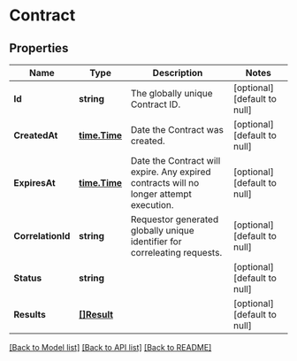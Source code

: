 # Contract

## Properties
Name | Type | Description | Notes
------------ | ------------- | ------------- | -------------
**Id** | **string** | The globally unique Contract ID. | [optional] [default to null]
**CreatedAt** | [**time.Time**](time.Time.md) | Date the Contract was created. | [optional] [default to null]
**ExpiresAt** | [**time.Time**](time.Time.md) | Date the Contract will expire. Any expired contracts will no longer attempt execution. | [optional] [default to null]
**CorrelationId** | **string** | Requestor generated globally unique identifier for correleating requests. | [optional] [default to null]
**Status** | **string** |  | [optional] [default to null]
**Results** | [**[]Result**](Result.md) |  | [optional] [default to null]

[[Back to Model list]](../README.md#documentation-for-models) [[Back to API list]](../README.md#documentation-for-api-endpoints) [[Back to README]](../README.md)


